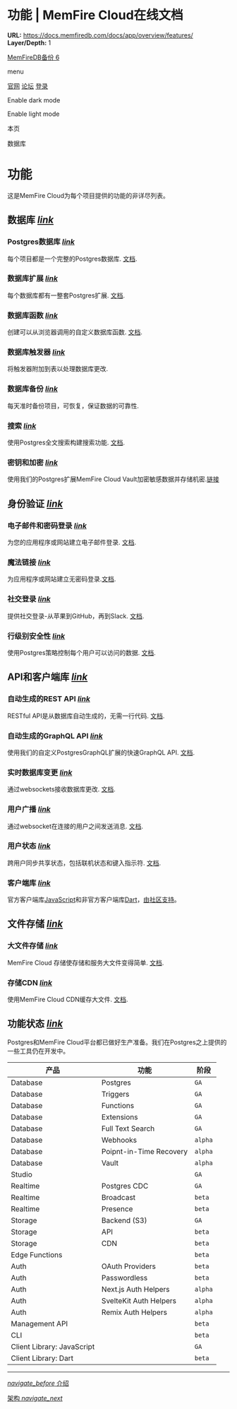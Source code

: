 # 功能 | MemFire Cloud在线文档

**URL:** https://docs.memfiredb.com/docs/app/overview/features/
**Layer/Depth:** 1

[MemFireDB备份 6](/)

menu

[官网](https://memfiredb.com/)
[论坛](https://community.memfiredb.com/)
[登录](https://cloud.memfiredb.com/auth/login)

Enable dark mode

Enable light mode

本页

数据库

# 功能

这是MemFire Cloud为每个项目提供的功能的非详尽列表。

## 数据库 [*link*](#%e6%95%b0%e6%8d%ae%e5%ba%93)

### Postgres数据库 [*link*](#postgres%e6%95%b0%e6%8d%ae%e5%ba%93)

每个项目都是一个完整的Postgres数据库. [文档](/docs/app/development_guide/database/database/).

### 数据库扩展 [*link*](#%e6%95%b0%e6%8d%ae%e5%ba%93%e6%89%a9%e5%b1%95)

每个数据库都有一整套Postgres扩展. [文档](/docs/app/development_guide/database/extensions/extensions/).

### 数据库函数 [*link*](#%e6%95%b0%e6%8d%ae%e5%ba%93%e5%87%bd%e6%95%b0)

创建可以从浏览器调用的自定义数据库函数. [文档](/docs/app/development_guide/database/functions/).

### 数据库触发器 [*link*](#%e6%95%b0%e6%8d%ae%e5%ba%93%e8%a7%a6%e5%8f%91%e5%99%a8)

将触发器附加到表以处理数据库更改.

### 数据库备份 [*link*](#%e6%95%b0%e6%8d%ae%e5%ba%93%e5%a4%87%e4%bb%bd)

每天准时备份项目，可恢复，保证数据的可靠性.

### 搜索 [*link*](#%e6%90%9c%e7%b4%a2)

使用Postgres全文搜索构建搜索功能. [文档](/docs/app/development_guide/database/full-text-search).

### 密钥和加密 [*link*](#%e5%af%86%e9%92%a5%e5%92%8c%e5%8a%a0%e5%af%86)

使用我们的Postgres扩展MemFire Cloud Vault加密敏感数据并存储机密.[链接](https://supabase.com/blog/supabase-vault)

## 身份验证 [*link*](#%e8%ba%ab%e4%bb%bd%e9%aa%8c%e8%af%81)

### 电子邮件和密码登录 [*link*](#%e7%94%b5%e5%ad%90%e9%82%ae%e4%bb%b6%e5%92%8c%e5%af%86%e7%a0%81%e7%99%bb%e5%bd%95)

为您的应用程序或网站建立电子邮件登录. [文档](/docs/app/development_guide/auth/authentication/auth-email/).

### 魔法链接 [*link*](#%e9%ad%94%e6%b3%95%e9%93%be%e6%8e%a5)

为应用程序或网站建立无密码登录.[文档](/docs/app/development_guide/auth/authentication/auth-magic-link/).

### 社交登录 [*link*](#%e7%a4%be%e4%ba%a4%e7%99%bb%e5%bd%95)

提供社交登录-从苹果到GitHub，再到Slack. [文档](/docs/app/development_guide/auth/authentication/auth-apple/).

### 行级别安全性 [*link*](#%e8%a1%8c%e7%ba%a7%e5%88%ab%e5%ae%89%e5%85%a8%e6%80%a7)

使用Postgres策略控制每个用户可以访问的数据. [文档](/docs/app/development_guide/auth/mandates/row-level-security/).

## API和客户端库 [*link*](#api%e5%92%8c%e5%ae%a2%e6%88%b7%e7%ab%af%e5%ba%93)

### 自动生成的REST API [*link*](#%e8%87%aa%e5%8a%a8%e7%94%9f%e6%88%90%e7%9a%84rest-api)

RESTful API是从数据库自动生成的，无需一行代码. [文档](/docs/app/development_guide/api/api/#rest-api-overview).

### 自动生成的GraphQL API [*link*](#%e8%87%aa%e5%8a%a8%e7%94%9f%e6%88%90%e7%9a%84graphql-api)

使用我们的自定义PostgresGraphQL扩展的快速GraphQL API. [文档](/docs/app/development_guide/api/api/#graphql-api-overview).

### 实时数据库变更 [*link*](#%e5%ae%9e%e6%97%b6%e6%95%b0%e6%8d%ae%e5%ba%93%e5%8f%98%e6%9b%b4)

通过websockets接收数据库更改. [文档](/docs/app/development_guide/realtime/postgres-cdc/).

### 用户广播 [*link*](#%e7%94%a8%e6%88%b7%e5%b9%bf%e6%92%ad)

通过websocket在连接的用户之间发送消息. [文档](/docs/app/development_guide/realtime/realtime/#broadcast).

### 用户状态 [*link*](#%e7%94%a8%e6%88%b7%e7%8a%b6%e6%80%81)

跨用户同步共享状态，包括联机状态和键入指示符. [文档](/docs/app/development_guide/realtime/realtime/#presence).

### 客户端库 [*link*](#%e5%ae%a2%e6%88%b7%e7%ab%af%e5%ba%93)

官方客户端库[JavaScript](/docs/app/sdkdocs/javascript/start/installing/)和非官方客户端库[Dart](/docs/app/sdkdocs/dart/)，[由社区支持](https://github.com/supabase-community#client-libraries)。

## 文件存储 [*link*](#%e6%96%87%e4%bb%b6%e5%ad%98%e5%82%a8)

### 大文件存储 [*link*](#%e5%a4%a7%e6%96%87%e4%bb%b6%e5%ad%98%e5%82%a8)

MemFire Cloud 存储使存储和服务大文件变得简单. [文档](/docs/app/development_guide/storage/storage/).

### 存储CDN [*link*](#%e5%ad%98%e5%82%a8cdn)

使用MemFire Cloud CDN缓存大文件. [文档](/docs/app/development_guide/storage/storage-cdn/).

## 功能状态 [*link*](#%e5%8a%9f%e8%83%bd%e7%8a%b6%e6%80%81)

Postgres和MemFire Cloud平台都已做好生产准备。我们在Postgres之上提供的一些工具仍在开发中。

| 产品 | 功能 | 阶段 |
| --- | --- | --- |
| Database | Postgres | `GA` |
| Database | Triggers | `GA` |
| Database | Functions | `GA` |
| Database | Extensions | `GA` |
| Database | Full Text Search | `GA` |
| Database | Webhooks | `alpha` |
| Database | Poipnt-in-Time Recovery | `alpha` |
| Database | Vault | `alpha` |
| Studio |  | `GA` |
| Realtime | Postgres CDC | `GA` |
| Realtime | Broadcast | `beta` |
| Realtime | Presence | `beta` |
| Storage | Backend (S3) | `GA` |
| Storage | API | `beta` |
| Storage | CDN | `beta` |
| Edge Functions |  | `beta` |
| Auth | OAuth Providers | `beta` |
| Auth | Passwordless | `beta` |
| Auth | Next.js Auth Helpers | `alpha` |
| Auth | SvelteKit Auth Helpers | `alpha` |
| Auth | Remix Auth Helpers | `alpha` |
| Management API |  | `beta` |
| CLI |  | `beta` |
| Client Library: JavaScript |  | `GA` |
| Client Library: Dart |  | `beta` |

---

[*navigate\_before* 介绍](/docs/app/overview/overview/)

[架构 *navigate\_next*](/docs/app/overview/architecture/)